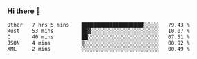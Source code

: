 ### Hi there 👋

<!--
**WShiBin/WShiBin** is a ✨ _special_ ✨ repository because its `README.md` (this file) appears on your GitHub profile.

Here are some ideas to get you started:

- 🔭 I’m currently working on ...
- 🌱 I’m currently learning ...
- 👯 I’m looking to collaborate on ...
- 🤔 I’m looking for help with ...
- 💬 Ask me about ...
- 📫 How to reach me: ...
- 😄 Pronouns: ...
- ⚡ Fun fact: ...
-->

<!--START_SECTION:waka-->
```text
Other   7 hrs 5 mins    ████████████████████░░░░░   79.43 % 
Rust    53 mins         ██▓░░░░░░░░░░░░░░░░░░░░░░   10.07 % 
C       40 mins         ██░░░░░░░░░░░░░░░░░░░░░░░   07.51 % 
JSON    4 mins          ▒░░░░░░░░░░░░░░░░░░░░░░░░   00.92 % 
XML     2 mins          ░░░░░░░░░░░░░░░░░░░░░░░░░   00.49 % 
```
<!--END_SECTION:waka-->
